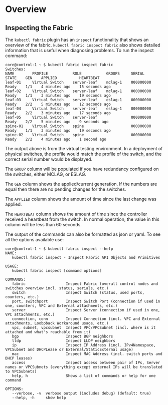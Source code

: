 # Overview

## Inspecting the Fabric

The `kubectl fabric` plugin has an `inspect` functionality that shows an
overview of the fabric. `kubectl fabric inspect fabric` also shows detailed
information that is useful when diagnosing problems. To run the inspect
command:

```console
core@control-1 ~ $ kubectl fabric inspect fabric
Switches:
NAME        PROFILE           ROLE           GROUPS     SERIAL       STATE    GEN    APPLIED          HEARTBEAT
leaf-01     Virtual Switch    server-leaf    mclag-1    000000000    Ready    1/1    4 minutes ago    15 seconds ago
leaf-02     Virtual Switch    server-leaf    mclag-1    000000000    Ready    1/1    3 minutes ago    19 seconds ago
leaf-03     Virtual Switch    server-leaf    eslag-1    000000000    Ready    2/2    5 minutes ago    12 seconds ago
leaf-04     Virtual Switch    server-leaf    eslag-1    000000000    Ready    2/2    3 minutes ago    17 seconds ago
leaf-05     Virtual Switch    server-leaf               000000000    Ready    2/2    5 minutes ago    9 seconds ago
spine-01    Virtual Switch    spine                     000000000    Ready    1/1    3 minutes ago    19 seconds ago
spine-02    Virtual Switch    spine                     000000000    Ready    2/2    4 minutes ago    1 second ago
```

The output above is from the virtual testing environment. In a deployment of physical
switches, the profile would match the profile of the switch, and the correct
serial number would be displayed.

The `GROUP` column will be populated if you have redundancy configured on the
switches, either MCLAG, or ESLAG.

The `GEN` column shows the applied/current generation. If the numbers are equal
then there are no pending changes for the switches.

The `APPLIED` column shows the amount of time since the last change was applied.

The `HEARTBEAT` column shows the amount of time since the controller received a
heartbeat from the switch. In normal operation, the value in this column will be less
than 60 seconds.


The output of the commands can also be formatted as json or yaml. To see all the options available use:

```console
core@control-1 ~ $ kubectl fabric inspect --help
NAME:
   kubectl fabric inspect - Inspect Fabric API Objects and Primitives

USAGE:
   kubectl fabric inspect [command options]

COMMANDS:
   fabric                  Inspect Fabric (overall control nodes and switches overview incl. status, serials, etc.)
   switch                  Inspect Switch (status, used ports, counters, etc.)
   port, switchport        Inspect Switch Port (connection if used in one, counters, VPC and External attachments, etc.)
   server                  Inspect Server (connection if used in one, VPC attachments, etc.)
   connection, conn        Inspect Connection (incl. VPC and External attachments, Loobpback Workaround usage, etc.)
   vpc, subnet, vpcsubnet  Inspect VPC/VPCSubnet (incl. where is it attached and what's reachable from it)
   bgp                     Inspect BGP neighbors
   lldp                    Inspect LLDP neighbors
   ip                      Inspect IP Address (incl. IPv4Namespace, VPCSubnet and DHCPLease or External/StaticExternal usage)
   mac                     Inspect MAC Address (incl. switch ports and DHCP leases)
   access                  Inspect access between pair of IPs, Server names or VPCSubnets (everything except external IPs will be translated to VPCSubnets)
   help, h                 Shows a list of commands or help for one command

OPTIONS:
   --verbose, -v  verbose output (includes debug) (default: true)
   --help, -h     show help
```
